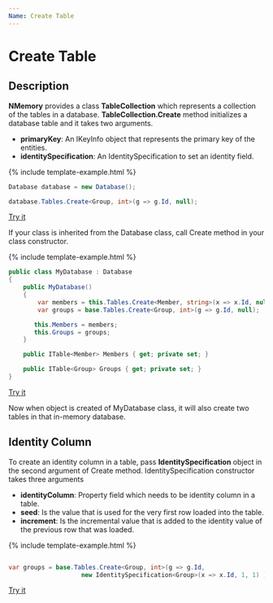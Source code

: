 ```yaml
---
Name: Create Table
---
```


# Create Table

## Description
 
**NMemory** provides a class **TableCollection** which represents a collection of the tables in a database. **TableCollection.Create** method initializes a database table and it takes two arguments.

 - **primaryKey**: An IKeyInfo object that represents the primary key of the entities.
 - **identitySpecification**: An IdentitySpecification to set an identity field.

{% include template-example.html %} 
```csharp
Database database = new Database();

database.Tables.Create<Group, int>(g => g.Id, null);
```
[Try it](https://dotnetfiddle.net/Ob2ZMJ)

If your class is inherited from the Database class, call Create method in your class constructor. 

{% include template-example.html %} 
```csharp
public class MyDatabase : Database
{
    public MyDatabase()
    {
        var members = this.Tables.Create<Member, string>(x => x.Id, null);
        var groups = base.Tables.Create<Group, int>(g => g.Id, null);

       this.Members = members;
       this.Groups = groups;
    }

    public ITable<Member> Members { get; private set; }

    public ITable<Group> Groups { get; private set; }
}
```
[Try it](https://dotnetfiddle.net/Uc0cOP)

Now when object is created of MyDatabase class, it will also create two tables in that in-memory database. 

## Identity Column

To create an identity column in a table, pass **IdentitySpecification** object in the second argument of Create method. IdentitySpecification constructor takes three arguments

 - **identityColumn**: Property field which needs to be identity column in a table.
 - **seed**: Is the value that is used for the very first row loaded into the table.
 - **increment**: Is the incremental value that is added to the identity value of the previous row that was loaded.

{% include template-example.html %} 
```csharp

var groups = base.Tables.Create<Group, int>(g => g.Id, 
                    new IdentitySpecification<Group>(x => x.Id, 1, 1) );

```
[Try it](https://dotnetfiddle.net/I0louZ)


